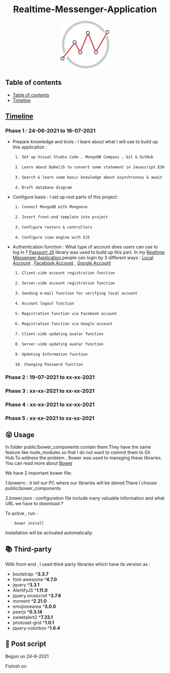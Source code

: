 <center>

# Realtime-Messenger-Application

<p align="center">
    <img height="150px" src="./public/images/logo_favicon/logo.png" >
</p>

</center>


## Table of contents

- [Table of contents](#table-of-contents)
- [Timeline](#timeline)

## [Timeline](#timeline)

 ### **Phase 1** : **24-06-2021** to **16-07-2021**

 - Prepare knowledge and tools : I learn about what I will use to build up this application :

        1. Set up Visual Studio Code , MongoDB Compass , Git & GitHub

        2. Learn about BabelJS to convert some statement in Javascript ES6

        3. Search & learn some basic knowledge about asynchronous & await
     
        4. Draft database diagram
 
 - Configure basis : I set up root parts of this project: 

        1. Connect MongoDB with Mongoose

        2. Insert front-end template into project

        3. Configure routers & controllers

        4. Configure view engine with EJS

 - Authentication function : What type of account does users can use to log in ? [Passport JS](http://www.passportjs.org/) library was used to build up this part. In my [Realtime Messenger Application](https://github.com/Phong-Kaster/Realtime-Messenger-Application),people can login by 3 different ways : [Local Account](http://www.passportjs.org/packages/passport-local/) , [Facebook Account](http://www.passportjs.org/docs/facebook/) , [Google Account](http://www.passportjs.org/docs/google/)
  
        1. Client-side account registration function

        2. Server-side account registration function

        3. Sending e-mail function for verifying local account

        4. Account logout function

        5. Registration function via Facebook account
     
        6. Registration function via Google account

        7. Client-side updating avatar function

        8. Server-side updating avatar function

        9. Updating Information function
     
        10. Changing Password function
 ### **Phase 2** : **19-07-2021** to **xx-xx-2021**

 ### **Phase 3** : **xx-xx-2021** to **xx-xx-2021**

 ### **Phase 4** : **xx-xx-2021** to **xx-xx-2021**
 ### **Phase 5** : **xx-xx-2021** to **xx-xx-2021**


## 😝 Usage
In folder public/bower_components contain them.They have the same feature like node_modules so that I do not want to commit them to Git Hub.To address the problem , Bower was used to managing these libraries.
You can read more about [Bower](https://bower.io/#getting-started)

We have 2 important bower file:

1.bowerrc : it tell our PC where our libraries will be stored.There I choose public/bower_components

2.bower.json : configuration file include many valuable information and what URL we have to download ?

To active , run :

        bower install

Installation will be activated automatically.

## 📚 Third-party
With front-end , I used third-party libraries which have its version as :

- bootstrap: **^3.3.7**
- font-awesome **^4.7.0**
- jquery **^3.3.1**
- AlertifyJS **^1.11.0**
- jquery.nicescroll **^3.7.6**
- moment **^2.21.0**
- emojionearea **^3.0.0**
- peerjs **^0.3.14**
- sweetalert2 **^7.33.1**
- photoset-grid **^1.0.1**
- jquery-colorbox **^1.6.4**

## 🔬 Post script
Begun on 24-6-2021

Fishish on 
